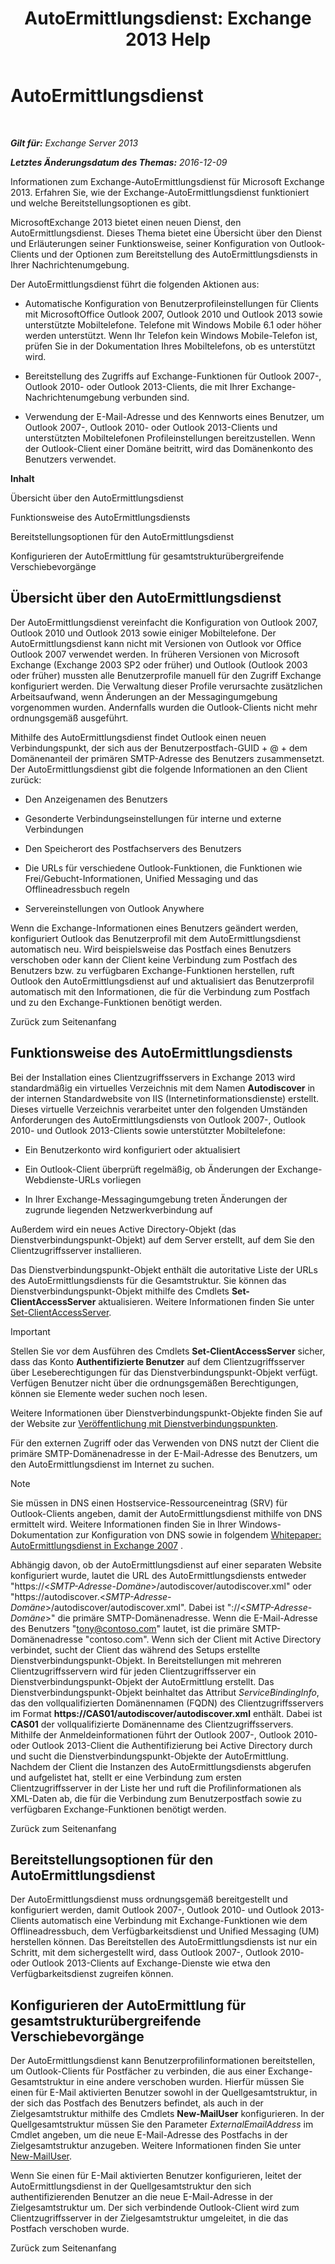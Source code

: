 ﻿---
title: 'AutoErmittlungsdienst: Exchange 2013 Help'
TOCTitle: AutoErmittlungsdienst
ms:assetid: b03c0f21-cbc2-4be8-ad03-73a7dac16ffc
ms:mtpsurl: https://technet.microsoft.com/de-de/library/Bb124251(v=EXCHG.150)
ms:contentKeyID: 50554877
ms.date: 04/24/2018
mtps_version: v=EXCHG.150
ms.translationtype: HT
---

# AutoErmittlungsdienst

 

_**Gilt für:** Exchange Server 2013_

_**Letztes Änderungsdatum des Themas:** 2016-12-09_

Informationen zum Exchange-AutoErmittlungsdienst für Microsoft Exchange 2013. Erfahren Sie, wie der Exchange-AutoErmittlungsdienst funktioniert und welche Bereitstellungsoptionen es gibt.

MicrosoftExchange 2013 bietet einen neuen Dienst, den AutoErmittlungsdienst. Dieses Thema bietet eine Übersicht über den Dienst und Erläuterungen seiner Funktionsweise, seiner Konfiguration von Outlook-Clients und der Optionen zum Bereitstellung des AutoErmittlungsdiensts in Ihrer Nachrichtenumgebung.

Der AutoErmittlungsdienst führt die folgenden Aktionen aus:

  - Automatische Konfiguration von Benutzerprofileinstellungen für Clients mit MicrosoftOffice Outlook 2007, Outlook 2010 und Outlook 2013 sowie unterstützte Mobiltelefone. Telefone mit Windows Mobile 6.1 oder höher werden unterstützt. Wenn Ihr Telefon kein Windows Mobile-Telefon ist, prüfen Sie in der Dokumentation Ihres Mobiltelefons, ob es unterstützt wird.

  - Bereitstellung des Zugriffs auf Exchange-Funktionen für Outlook 2007-, Outlook 2010- oder Outlook 2013-Clients, die mit Ihrer Exchange-Nachrichtenumgebung verbunden sind.

  - Verwendung der E-Mail-Adresse und des Kennworts eines Benutzer, um Outlook 2007-, Outlook 2010- oder Outlook 2013-Clients und unterstützten Mobiltelefonen Profileinstellungen bereitzustellen. Wenn der Outlook-Client einer Domäne beitritt, wird das Domänenkonto des Benutzers verwendet.

**Inhalt**

Übersicht über den AutoErmittlungsdienst

Funktionsweise des AutoErmittlungsdiensts

Bereitstellungsoptionen für den AutoErmittlungsdienst

Konfigurieren der AutoErmittlung für gesamtstrukturübergreifende Verschiebevorgänge

## Übersicht über den AutoErmittlungsdienst

Der AutoErmittlungsdienst vereinfacht die Konfiguration von Outlook 2007, Outlook 2010 und Outlook 2013 sowie einiger Mobiltelefone. Der AutoErmittlungsdienst kann nicht mit Versionen von Outlook vor Office Outlook 2007 verwendet werden. In früheren Versionen von Microsoft Exchange (Exchange 2003 SP2 oder früher) und Outlook (Outlook 2003 oder früher) mussten alle Benutzerprofile manuell für den Zugriff Exchange konfiguriert werden. Die Verwaltung dieser Profile verursachte zusätzlichen Arbeitsaufwand, wenn Änderungen an der Messagingumgebung vorgenommen wurden. Andernfalls wurden die Outlook-Clients nicht mehr ordnungsgemäß ausgeführt.

Mithilfe des AutoErmittlungsdienst findet Outlook einen neuen Verbindungspunkt, der sich aus der Benutzerpostfach-GUID + @ + dem Domänenanteil der primären SMTP-Adresse des Benutzers zusammensetzt. Der AutoErmittlungsdienst gibt die folgende Informationen an den Client zurück:

  - Den Anzeigenamen des Benutzers

  - Gesonderte Verbindungseinstellungen für interne und externe Verbindungen

  - Den Speicherort des Postfachservers des Benutzers

  - Die URLs für verschiedene Outlook-Funktionen, die Funktionen wie Frei/Gebucht-Informationen, Unified Messaging und das Offlineadressbuch regeln

  - Servereinstellungen von Outlook Anywhere

Wenn die Exchange-Informationen eines Benutzers geändert werden, konfiguriert Outlook das Benutzerprofil mit dem AutoErmittlungsdienst automatisch neu. Wird beispielsweise das Postfach eines Benutzers verschoben oder kann der Client keine Verbindung zum Postfach des Benutzers bzw. zu verfügbaren Exchange-Funktionen herstellen, ruft Outlook den AutoErmittlungsdienst auf und aktualisiert das Benutzerprofil automatisch mit den Informationen, die für die Verbindung zum Postfach und zu den Exchange-Funktionen benötigt werden.

Zurück zum Seitenanfang

## Funktionsweise des AutoErmittlungsdiensts

Bei der Installation eines Clientzugriffsservers in Exchange 2013 wird standardmäßig ein virtuelles Verzeichnis mit dem Namen **Autodiscover** in der internen Standardwebsite von IIS (Internetinformationsdienste) erstellt. Dieses virtuelle Verzeichnis verarbeitet unter den folgenden Umständen Anforderungen des AutoErmittlungsdiensts von Outlook 2007-, Outlook 2010- und Outlook 2013-Clients sowie unterstützter Mobiltelefone:

  - Ein Benutzerkonto wird konfiguriert oder aktualisiert

  - Ein Outlook-Client überprüft regelmäßig, ob Änderungen der Exchange-Webdienste-URLs vorliegen

  - In Ihrer Exchange-Messagingumgebung treten Änderungen der zugrunde liegenden Netzwerkverbindung auf

Außerdem wird ein neues Active Directory-Objekt (das Dienstverbindungspunkt-Objekt) auf dem Server erstellt, auf dem Sie den Clientzugriffsserver installieren.

Das Dienstverbindungspunkt-Objekt enthält die autoritative Liste der URLs des AutoErmittlungsdiensts für die Gesamtstruktur. Sie können das Dienstverbindungspunkt-Objekt mithilfe des Cmdlets **Set-ClientAccessServer** aktualisieren. Weitere Informationen finden Sie unter [Set-ClientAccessServer](https://technet.microsoft.com/de-de/library/bb125157\(v=exchg.150\)).


> [!IMPORTANT]
> Stellen Sie vor dem Ausführen des Cmdlets <STRONG>Set-ClientAccessServer</STRONG> sicher, dass das Konto <STRONG>Authentifizierte Benutzer</STRONG> auf dem Clientzugriffsserver über Leseberechtigungen für das Dienstverbindungspunkt-Objekt verfügt. Verfügen Benutzer nicht über die ordnungsgemäßen Berechtigungen, können sie Elemente weder suchen noch lesen.



Weitere Informationen über Dienstverbindungspunkt-Objekte finden Sie auf der Website zur [Veröffentlichung mit Dienstverbindungspunkten](https://go.microsoft.com/fwlink/p/?linkid=72744).

Für den externen Zugriff oder das Verwenden von DNS nutzt der Client die primäre SMTP-Domänenadresse in der E-Mail-Adresse des Benutzers, um den AutoErmittlungsdienst im Internet zu suchen.


> [!NOTE]
> Sie müssen in DNS einen Hostservice-Ressourceneintrag (SRV) für Outlook-Clients angeben, damit der AutoErmittlungsdienst mithilfe von DNS ermittelt wird. Weitere Informationen finden Sie in Ihrer Windows-Dokumentation zur Konfiguration von DNS sowie in folgendem <A href="https://go.microsoft.com/fwlink/p/?linkid=85214">Whitepaper: AutoErmittlungsdienst in Exchange 2007</A> .



Abhängig davon, ob der AutoErmittlungsdienst auf einer separaten Website konfiguriert wurde, lautet die URL des AutoErmittlungsdiensts entweder "https://\<*SMTP-Adresse-Domäne*\>/autodiscover/autodiscover.xml" oder "https://autodiscover.\<*SMTP-Adresse-Domäne*\>/autodiscover/autodiscover.xml". Dabei ist "://\<*SMTP-Adresse-Domäne*\>" die primäre SMTP-Domänenadresse. Wenn die E-Mail-Adresse des Benutzers "tony@contoso.com" lautet, ist die primäre SMTP-Domänenadresse "contoso.com". Wenn sich der Client mit Active Directory verbindet, sucht der Client das während des Setups erstellte Dienstverbindungspunkt-Objekt. In Bereitstellungen mit mehreren Clientzugriffsservern wird für jeden Clientzugriffsserver ein Dienstverbindungspunkt-Objekt der AutoErmittlung erstellt. Das Dienstverbindungspunkt-Objekt beinhaltet das Attribut *ServiceBindingInfo*, das den vollqualifizierten Domänennamen (FQDN) des Clientzugriffsservers im Format **https://CAS01/autodiscover/autodiscover.xml** enthält. Dabei ist **CAS01** der vollqualifizierte Domänenname des Clientzugriffsservers. Mithilfe der Anmeldeinformationen führt der Outlook 2007-, Outlook 2010- oder Outlook 2013-Client die Authentifizierung bei Active Directory durch und sucht die Dienstverbindungspunkt-Objekte der AutoErmittlung. Nachdem der Client die Instanzen des AutoErmittlungsdiensts abgerufen und aufgelistet hat, stellt er eine Verbindung zum ersten Clientzugriffsserver in der Liste her und ruft die Profilinformationen als XML-Daten ab, die für die Verbindung zum Benutzerpostfach sowie zu verfügbaren Exchange-Funktionen benötigt werden.

Zurück zum Seitenanfang

## Bereitstellungsoptionen für den AutoErmittlungsdienst

Der AutoErmittlungsdienst muss ordnungsgemäß bereitgestellt und konfiguriert werden, damit Outlook 2007-, Outlook 2010- und Outlook 2013-Clients automatisch eine Verbindung mit Exchange-Funktionen wie dem Offlineadressbuch, dem Verfügbarkeitsdienst und Unified Messaging (UM) herstellen können. Das Bereitstellen des AutoErmittlungsdiensts ist nur ein Schritt, mit dem sichergestellt wird, dass Outlook 2007-, Outlook 2010- oder Outlook 2013-Clients auf Exchange-Dienste wie etwa den Verfügbarkeitsdienst zugreifen können.

## Konfigurieren der AutoErmittlung für gesamtstrukturübergreifende Verschiebevorgänge

Der AutoErmittlungsdienst kann Benutzerprofilinformationen bereitstellen, um Outlook-Clients für Postfächer zu verbinden, die aus einer Exchange-Gesamtstruktur in eine andere verschoben wurden. Hierfür müssen Sie einen für E-Mail aktivierten Benutzer sowohl in der Quellgesamtstruktur, in der sich das Postfach des Benutzers befindet, als auch in der Zielgesamtstruktur mithilfe des Cmdlets **New-MailUser** konfigurieren. In der Quellgesamtstruktur müssen Sie den Parameter *ExternalEmailAddress* im Cmdlet angeben, um die neue E-Mail-Adresse des Postfachs in der Zielgesamtstruktur anzugeben. Weitere Informationen finden Sie unter [New-MailUser](https://technet.microsoft.com/de-de/library/aa996335\(v=exchg.150\)).

Wenn Sie einen für E-Mail aktivierten Benutzer konfigurieren, leitet der AutoErmittlungsdienst in der Quellgesamtstruktur den sich authentifizierenden Benutzer an die neue E-Mail-Adresse in der Zielgesamtstruktur um. Der sich verbindende Outlook-Client wird zum Clientzugriffsserver in der Zielgesamtstruktur umgeleitet, in die das Postfach verschoben wurde.

Zurück zum Seitenanfang

